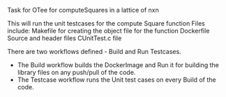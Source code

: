 Task for OTee for computeSquares in a lattice of nxn

This will run the unit testcases for the compute Square function 
Files include:
Makefile for creating the object file for the function
Dockerfile
Source and header files
CUnitTest.c file

There are two workflows defined -
Build and Run Testcases.
- The Build workflow builds the DockerImage and Run it for building the library files on any push/pull of the code.
- The Testcase workflow runs the Unit test cases on every Build of the code.
